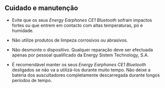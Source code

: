 ## Cuidado e manutenção

*	Evite que os seus *Energy Earphones CE1 Bluetooth* sofram impactos fortes ou que entrem em contacto com altas temperaturas, pó e humidade. 

* Não utilize produtos de limpeza corrosivos ou abrasivos.

* Não desmonte o dispositivo.  Qualquer reparação deve ser efectuada apenas por pessoal qualificado da Energy Sistem Technology, S.A.

* É recomendável manter os seus *Energy Earphones CE1 Bluetooth* desligados se não va a utilizá-los durante muito tempo. Não deixe a bateria dos auscultadores completamente descarregada durante longos períodos de tempo.
